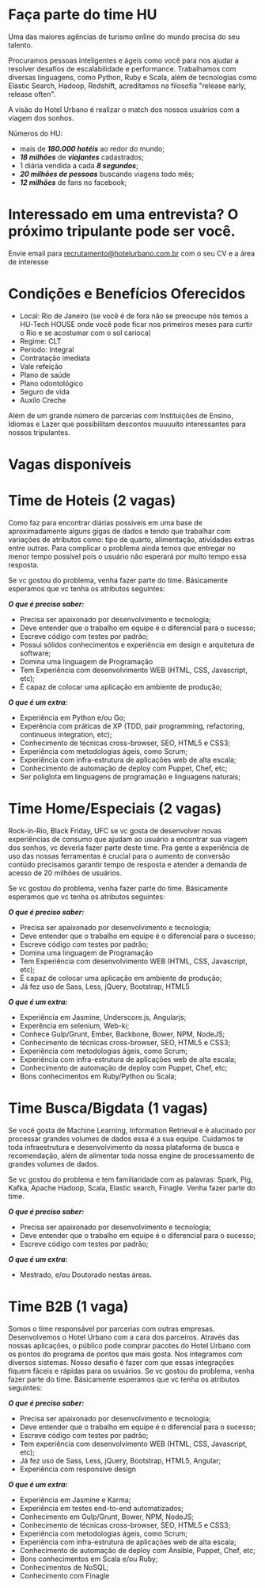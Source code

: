 # Faça parte do time HU

Uma das maiores agências de turismo online do mundo precisa do seu talento. 

Procuramos pessoas inteligentes e ágeis como você para nos ajudar a resolver desafios de escalabilidade e performance. Trabalhamos com diversas linguagens, como Python, Ruby e Scala, além de tecnologias como Elastic Search, Hadoop, Redshift, acreditamos na filosofia "release early, release often". 

A visão do Hotel Urbano é realizar o match dos nossos usuários com a viagem dos sonhos. 

Números do HU:

* mais de ***180.000 hotéis*** ao redor do mundo;
* ***18 milhões*** de ***viajantes*** cadastrados;
* 1 diária vendida a cada ***8 segundos***;
* ***20 milhões de pessoas*** buscando viagens todo mês;
* ***12 milhões*** de fans no facebook;

# Interessado em uma entrevista? O próximo tripulante pode ser você.

Envie email para recrutamento@hotelurbano.com.br com o seu CV e a área de interesse

# Condições e Benefícios Oferecidos

* Local: Rio de Janeiro (se você é de fora não se preocupe nós temos a HU-Tech HOUSE onde você pode ficar nos primeiros meses para curtir o Rio e se acostumar com o sol carioca)
* Regime: CLT
* Período: Integral
* Contratação imediata
* Vale refeição
* Plano de saúde
* Plano odontológico
* Seguro de vida
* Auxílo Creche

Além de um grande número de parcerias com Instituições de Ensino, Idiomas e Lazer que possibilitam descontos muuuuito interessantes para nossos tripulantes. 


# Vagas disponíveis

# Time de Hoteis (2 vagas)

Como faz para encontrar diárias possíveis em uma base de aproximadamente alguns gigas de dados e tendo que trabalhar com variações de atributos como: tipo de quarto, alimentação, atividades extras entre outras. Para complicar o problema ainda temos que entregar no menor tempo possível pois o usuário não esperará por muito tempo essa resposta. 

Se vc gostou do problema, venha fazer parte do time. Básicamente esperamos que vc tenha os atributos seguintes:

***O que é preciso saber:***

* Precisa ser apaixonado por desenvolvimento e tecnologia;
* Deve entender que o trabalho em equipe é o diferencial para o sucesso;
* Escreve código com testes por padrão;
* Possui sólidos conhecimentos e experiência em design e arquitetura de software;
* Domina uma linguagem de Programação
* Tem Experiência com desenvolvimento WEB (HTML, CSS, Javascript, etc);
* É capaz de colocar uma aplicação em ambiente de produção;

***O que é um extra:***
* Experiência em Python e/ou Go;
* Experência com práticas de XP (TDD, pair programming, refactoring, continuous integration, etc);
* Conhecimento de técnicas cross-browser, SEO, HTML5 e CSS3;
* Experiência com metodologias ágeis, como Scrum;
* Experiência com infra-estrutura de aplicações web de alta escala;
* Conhecimento de automação de deploy com Puppet, Chef, etc;
* Ser poliglota em linguagens de programação e linguagens naturais;


# Time Home/Especiais (2 vagas)

Rock-in-Rio, Black Friday, UFC se vc gosta de desenvolver novas experiências de consumo que ajudam ao usuário a encontrar sua viagem dos sonhos, vc deveria fazer parte deste time. Pra gente a experiência de uso das nossas ferramentas é crucial para o aumento de conversão contúdo precisamos garantir tempo de resposta e atender a demanda de acesso de 20 milhões de usuários.  

Se vc gostou do problema, venha fazer parte do time. Básicamente esperamos que vc tenha os atributos seguintes:

***O que é preciso saber:***

* Precisa ser apaixonado por desenvolvimento e tecnologia;
* Deve entender que o trabalho em equipe é o diferencial para o sucesso;
* Escreve código com testes por padrão;
* Domina uma linguagem de Programação
* Tem Experiência com desenvolvimento WEB (HTML, CSS, Javascript, etc);
* É capaz de colocar uma aplicação em ambiente de produção;
* Já fez uso de Sass, Less, jQuery, Bootstrap, HTML5

***O que é um extra:***

* Experiência em Jasmine, Underscore.js, Angularjs;
* Experência em selenium, Web-ki;
* Conhece Gulp/Grunt, Ember, Backbone, Bower, NPM, NodeJS;
* Conhecimento de técnicas cross-browser, SEO, HTML5 e CSS3;
* Experiência com metodologias ágeis, como Scrum;
* Experiência com infra-estrutura de aplicações web de alta escala;
* Conhecimento de automação de deploy com Puppet, Chef, etc;
* Bons conhecimentos em Ruby/Python ou Scala;

 
# Time Busca/Bigdata (1 vagas)

Se você gosta de Machine Learning, Information Retrieval e é alucinado por processar grandes volumes de dados essa é a sua equipe. Cuidamos te toda infraestrutura e desenvolvimento da nossa plataforma de busca e recomendação, além de alimentar toda nossa engine de processamento de grandes volumes de dados.

Se vc gostou do problema e tem familiaridade com as palavras: Spark, Pig, Kafka, Apache Hadoop, Scala, Elastic search, Finagle. Venha fazer parte do time.

***O que é preciso saber:***

* Precisa ser apaixonado por desenvolvimento e tecnologia;
* Deve entender que o trabalho em equipe é o diferencial para o sucesso;
* Escreve código com testes por padrão;

***O que é um extra:***

* Mestrado, e/ou Doutorado nestas áreas.


# Time B2B (1 vaga)

Somos o time responsável por parcerias com outras empresas. Desenvolvemos o Hotel Urbano com a cara dos parceiros. Através das nossas aplicações, o público pode comprar pacotes do Hotel Urbano com os pontos do programa de pontos que mais gosta.
Nos integramos com diversos sistemas. Nosso desafio é fazer com que essas integrações fiquem fáceis e rápidas para os usuários.
Se vc gostou do problema, venha fazer parte do time. Básicamente esperamos que vc tenha os atributos seguintes:

***O que é preciso saber:***

* Precisa ser apaixonado por desenvolvimento e tecnologia;
* Deve entender que o trabalho em equipe é o diferencial para o sucesso;
* Escreve código com testes por padrão;
* Tem experiência com desenvolvimento WEB (HTML, CSS, Javascript, etc);
* Já fez uso de Sass, Less, jQuery, Bootstrap, HTML5, Angular;
* Experiência com responsive design

***O que é um extra:***

* Experiência em Jasmine e Karma;
* Experiência em testes end-to-end automatizados;
* Conhecimento em Gulp/Grunt, Bower, NPM, NodeJS;
* Conhecimento de técnicas cross-browser, SEO, HTML5 e CSS3;
* Experiência com metodologias ágeis, como Scrum;
* Experiência com infra-estrutura de aplicações web de alta escala;
* Conhecimento de automação de deploy com Ansible, Puppet, Chef, etc;
* Bons conhecimentos em Scala e/ou Ruby;
* Conhecimentos de NoSQL;
* Conhecimento com Finagle

